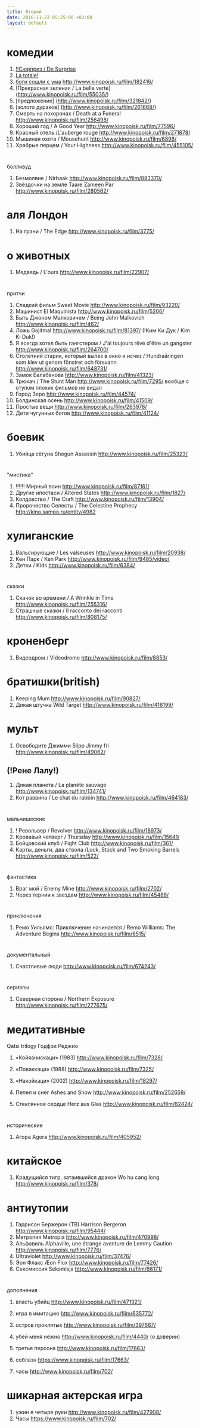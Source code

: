 ```yaml
---
title: Второй
date: 2016-11-22 05:25:00 +03:00
layout: default
---
```


# **комедии**

1. [ !!Cюрприз / De Surprise ](http://www.kinopoisk.ru/film/820220/)
1. [La totale! ](http://www.kinopoisk.ru/film/55057/)
1. [боги сошли с ума](http://www.kinopoisk.ru/film/60285/) http://www.kinopoisk.ru/film/182416/
1. [Прекрасная зеленая / La belle verte] (http://www.kinopoisk.ru/film/55035/)
1. [предложение] (http://www.kinopoisk.ru/film/321842/)
1. [золото дураков]      (http://www.kinopoisk.ru/film/261668/)
1. Смерть на похоронах / Death at a Funeral http://www.kinopoisk.ru/film/256498/
1. Хороший год / A Good Year http://www.kinopoisk.ru/film/77596/
1. Красный отель /L'auberge rouge http://www.kinopoisk.ru/film/271878/
1. Мышиная охота / Mousehunt http://www.kinopoisk.ru/film/6898/
1. Храбрые перцем / Your Highness http://www.kinopoisk.ru/film/455105/
# 
болливуд
1. Безмолвие / Nirbaak  http://www.kinopoisk.ru/film/883370/
1. Звёздочки на земле Taare Zameen Par http://www.kinopoisk.ru/film/280562/

# аля Лондон
1. На грани / The Edge http://www.kinopoisk.ru/film/3775/

# о животных
1. Медведь / L'ours http://www.kinopoisk.ru/film/22907/
# 
притчи
1. Сладкий фильм Sweet Movie http://www.kinopoisk.ru/film/93220/
1. Машинист El Maquinista http://www.kinopoisk.ru/film/5206/
1. Быть Джоном Малковичем / Being John Malkovich http://www.kinopoisk.ru/film/462/
1. Ложь Gojitmal  http://www.kinopoisk.ru/film/81397/
\(!Ким Ки Дук / Kim Ki Duk!)
1. Я всегда хотел быть гангстером / J'ai toujours rêvé d'être un gangster http://www.kinopoisk.ru/film/264700/
1. Столетний старик, который вылез в окно и исчез / Hundraåringen som klev ut genom fönstret och försvann http://www.kinopoisk.ru/film/648731/
1. Замок  Балабанова http://www.kinopoisk.ru/film/41323/
1. Трюкач / The Stunt Man http://www.kinopoisk.ru/film/7295/
вообще с отулом плохих фильмов не видал
1. Город Зеро  http://www.kinopoisk.ru/film/44574/
1. Болдинская осень http://www.kinopoisk.ru/film/41509/
1. Простые вещи http://www.kinopoisk.ru/film/263978/
1. Дети чугунных богов http://www.kinopoisk.ru/film/41124/

# боевик
1. Убийца сёгуна Shogun Assassin http://www.kinopoisk.ru/film/25323/
# 
"мистика"
1. !!!!!! Мирный воин    http://www.kinopoisk.ru/film/87161/
1. Другие ипостаси / Altered States http://www.kinopoisk.ru/film/1827/
1. Колдовство / The Craft http://www.kinopoisk.ru/film/13904/
1. Пророчество Селесты / The Celestine Prophecy http://kino.sampo.ru/entity/4982

# хулиганские
1. Вальсирующие / Les valseuses http://www.kinopoisk.ru/film/20938/
1. Кен Парк / Ken Park http://www.kinopoisk.ru/film/9485/video/
1. Детки / Kids  http://www.kinopoisk.ru/film/6384/
# 
сказки
1. Скачок во времени / A Wrinkle in Time http://www.kinopoisk.ru/film/255316/
1. Страшные сказки / Il racconto dei racconti http://www.kinopoisk.ru/film/808175/

# кроненберг
1. Видеодром / Videodrome http://www.kinopoisk.ru/film/8853/

# братишки(british)
1. Keeping Mum  http://www.kinopoisk.ru/film/90827/
1. Дикая штучка Wild Target http://www.kinopoisk.ru/film/416199/

# мульт
1. Освободите Джимми Slipp Jimmy fri http://www.kinopoisk.ru/film/49062/
## \(!Рене Лалу!)
1. Дикая планета / La planète sauvage http://www.kinopoisk.ru/film/134741/
1. Кот раввина / Le chat du rabbin http://www.kinopoisk.ru/film/464183/
# 
мальчишеские
1. ! Револьвер / Revolver http://www.kinopoisk.ru/film/18973/
1. Кровавый четверг / Thursday http://www.kinopoisk.ru/film/15641/
1. Бойцовский клуб / Fight Club http://www.kinopoisk.ru/film/361/
1. Карты, деньги, два ствола /Lock, Stock and Two Smoking Barrels http://www.kinopoisk.ru/film/522/
# 
фантастика
1. Враг мой / Enemy Mine http://www.kinopoisk.ru/film/2702/
1. Через тернии к звездам http://www.kinopoisk.ru/film/45488/
# 
приключения
1. Ремо Уильямс: Приключение начинается / Remo Williams: The Adventure Begins http://www.kinopoisk.ru/film/6515/
# 
документальный
1. Счастливые люди http://www.kinopoisk.ru/film/674243/
# 
сериалы
1. Северная сторона / Northern Exposure http://www.kinopoisk.ru/film/277675/

# медитативные
Qatsi trilogy  Годфри Реджио
1. «Койяанискаци» (1983) http://www.kinopoisk.ru/film/7328/
1. «Поваккаци» (1988) http://www.kinopoisk.ru/film/7325/
1. «Накойкаци» (2002) http://www.kinopoisk.ru/film/18297/

1. Пепел и снег Ashes and Snow http://www.kinopoisk.ru/film/252659/
1. Стеклянное сердце Herz aus Glas http://www.kinopoisk.ru/film/82424/
# 
исторические
1. Агора Agora http://www.kinopoisk.ru/film/405952/

# китайское
1. Крадущийся тигр, затаившийся дракон Wo hu cang long http://www.kinopoisk.ru/film/378/

# антиутопии
1. Гаррисон Бержерон (ТВ) Harrison Bergeron http://www.kinopoisk.ru/film/95444/
1. Метропия Metropia http://www.kinopoisk.ru/film/470998/
1. Альфавиль Alphaville, une étrange aventure de Lemmy Caution http://www.kinopoisk.ru/film/7776/
1. Ultraviolet http://www.kinopoisk.ru/film/37476/
1. Эон Флакс Æon Flux http://www.kinopoisk.ru/film/77426/
1. Сексмиссия Seksmisja http://www.kinopoisk.ru/film/66171/
# 
дополнения

1. власть убийц http://www.kinopoisk.ru/film/471921/

1. игра в имитацию http://www.kinopoisk.ru/film/635772/

1. остров проклятых http://www.kinopoisk.ru/film/397667/

1. убей меня нежно http://www.kinopoisk.ru/film/4440/ (о доверии)

1. третья персона http://www.kinopoisk.ru/film/17663/

1. соблазн https://www.kinopoisk.ru/film/17663/

1. часы http://www.kinopoisk.ru/film/702/

# шикарная актерская игра

1. ужин в четыре руки http://www.kinopoisk.ru/film/427908/
1. Часы https://www.kinopoisk.ru/film/702/